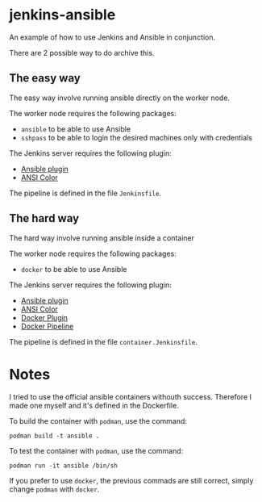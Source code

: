 # jenkins-ansible
An example of how to use Jenkins and Ansible in conjunction.

There are 2 possible way to do archive this.

## **The easy way**
The easy way involve running ansible directly on the worker node.

The worker node requires the following packages:

- `ansible` to be able to use Ansible
- `sshpass` to be able to login the desired machines only with credentials

The Jenkins server requires the following plugin:

- [Ansible plugin](https://plugins.jenkins.io/ansible/)
- [ANSI Color](https://plugins.jenkins.io/ansicolor/)

The pipeline is defined in the file `Jenkinsfile`.

## **The hard way**
The hard way involve running ansible inside a container

The worker node requires the following packages:

- `docker` to be able to use Ansible

The Jenkins server requires the following plugin:

- [Ansible plugin](https://plugins.jenkins.io/ansible/)
- [ANSI Color](https://plugins.jenkins.io/ansicolor/)
- [Docker Plugin](https://plugins.jenkins.io/docker-plugin/)
- [Docker Pipeline](https://plugins.jenkins.io/docker-workflow/)

The pipeline is defined in the file `container.Jenkinsfile`.

# Notes

I tried to use the official ansible containers withouth success.
Therefore I made one myself and it's defined in the Dockerfile.

To build the container with `podman`, use the command:

    podman build -t ansible .

To test the container with `podman`, use the command:

    podman run -it ansible /bin/sh

If you prefer to use `docker`, the previous commads are still correct, simply change `podman` with `docker`.
